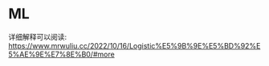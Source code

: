 # ML
详细解释可以阅读:
https://www.mrwuliu.cc/2022/10/16/Logistic%E5%9B%9E%E5%BD%92%E5%AE%9E%E7%8E%B0/#more
